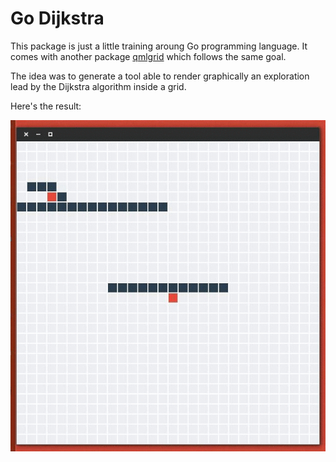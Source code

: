 Go Dijkstra
===========

This package is just a little training aroung Go programming language.  It comes with another
package [qmlgrid](https://github.com/ktorz/qmlgrid) which follows the same goal.

The idea was to generate a tool able to render graphically an exploration lead by the Dijkstra
algorithm inside a grid.

Here's the result:

![dijkstra](dijkstra.gif)
